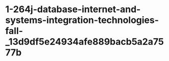 # 1-264j-database-internet-and-systems-integration-technologies-fall-_13d9df5e24934afe889bacb5a2a7577b